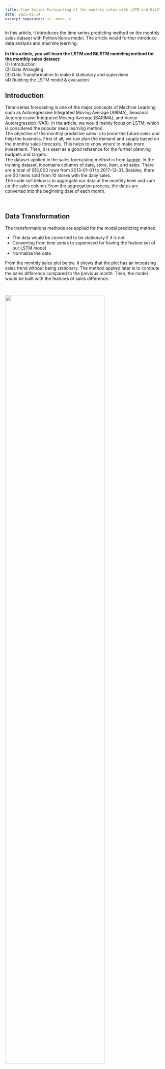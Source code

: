 ```yaml
---
title: Time Series Forecasting of the monthly sales with LSTM and BiLSTM
date: 2021-01-14
excerpt_separator: <!--more-->
---
```


<!--more-->
In this article, it introduces the time series predicting method on the monthly sales dataset with Python Keras model. The article would further introduce data analysis and machine learning. <br> <br>
**In this article, you will learn the LSTM and BiLSTM modeling method for the monthly sales dataset:** <br>
(1) Introduction <br>
(2) Data Wrangling <br>
(3) Data Transformation to make it stationary and supervised <br>
(4) Building the LSTM model & evaluation <br>

## Introduction
Time-series forecasting is one of the major concepts of Machine Learning such as Autoregressive Integrated Moving Average (ARIMA), Seasonal Autoregressive Integrated Moving-Average (SARIMA), and Vector Autoregression (VAR). In the article, we would mainly focus on LSTM, which is considered the popular deep learning method.  <br>
The objective of the monthly predictive sales is to know the future sales and help the business. First of all, we can plan the demand and supply based on the monthly sales forecasts. This helps to know where to make more investment. Then, it is seen as a good reference for the further planning budgets and targets. <br>
The dataset applied in the sales forecasting method is from [kaggle](https://www.kaggle.com/c/demand-forecasting-kernels-only/data?select=test.csv). In the training dataset, it contains columns of date, store, item, and sales. There are a total of 913,000 rows from 2013–01–01 to 2017–12–31. Besides, there are 50 items sold from 10 stores with the daily sales. <br>
The code cell below is to aggregate our data at the monthly level and sum up the sales column. From the aggregation process, the dates are converted into the beginning date of each month. <br>
<script src="https://gist.github.com/denisechendd/a193db8c443790991535bd39eab61f5e.js"></script> <br>
## Data Transformation
The transformations methods are applied for the model predicting method: <br>
- The data would be converted to be stationary if it is not
- Converting from time series to supervised for having the feature set of our LSTM model
- Normalize  the data

From the monthly sales plot below, it shows that the plot has an increasing sales trend without being stationary. The method applied later is to compute the sales difference compared to the previous month. Then, the model would be built with the features of sales difference.  <br>
<script src="https://gist.github.com/denisechendd/ffd550304a2cae8e053075a4d055e609.js"></script> <br>
<img src="/images/Blog/TimeSeries_LSTM/img_1.png" width="80%" height="80%"> <br>

The column of the previous sales contains the sales from the previous month. The diff column is the sales difference between the previous and current month. Without the null value, the beginning month would be February in 2013. <br>
<script src="https://gist.github.com/denisechendd/23614fb2d3862b9e93ce79e85b2ab9e0.js"></script> <br>
<img src="/images/Blog/TimeSeries_LSTM/img_2.png" width="80%" height="80%"> <br>

The plot shows the monthly sales difference over the months from 2013 to 2017. The sales difference shows the stationary sales pattern. <br>
<img src="/images/Blog/TimeSeries_LSTM/img_3.png" width="80%" height="80%"> <br>

Then, the feature set would be made from the previous sales data. The goal is to forecast the next monthly sales from the input of the different sales over the past year. The look-back period is set as 12 and can be varied for every model. The lag features are named as lag_1 to lag_12 columns by using the shift() method. <br>
<script src="https://gist.github.com/denisechendd/d01124c9408791a864a126151579a379.js"></script> <br>
Adjusted R-squared is to determine whether features are useful for prediction. Adjusted R-squared shows the feature variance from lag_1 to lag_12 for diff. The code cell below shows that the linear regression model (OLS - Ordinary Least Squares) is applied and the Adjusted R-squared is computed. The example shows the variation of the lag_1 to the column diff. The result shows that lag_1 has 3% of the variation. While adding more features, the variance increases from 3% to 98%, which is quite impressive. The model can be built with more confidence after scaling the data. <br> <br>
<script src="https://gist.github.com/denisechendd/c47f441751769e4cc6d79c68f47c7f10.js"></script>
Before scaling, the data shall be split into train and test sets. The last six months sales data is extracted to the test set. MinMaxScaler is applied as the scaler. As the scaler, we are going to use MinMaxScaler, which will scale each future between -1 and 1: <br>
<script src="https://gist.github.com/denisechendd/f3f8bc4a520274b7790d3ef15ad333a5.js"></script> <br>
## Building the LSTM model
The lagged features are generated from the difference between the current month's sales and last month's sales. There are 12 lagged features produced as monthly-sales difference through a year. The lagged features would be split into feature and label sets from the scaled dataset. The label for the train and test dataset is extracted from the difference (previous month) sales price. In the time series model, the data is reshaped into 3 dimensions as [samples, time steps, features]. The data input is one-time step of each sample for the multivariate problem when there are several time variables in the predictive model. <br>
<script src="https://gist.github.com/denisechendd/906768970ca3ac0fd60d876e8e0de292.js"></script> <br>
There are two LSTM model to compare the performance. One is the LSTM model with an LSTM layer with 4-unit neurons and 1 Dense layer to output the predictive sales. The stateful parameter is set as True when the last state for each sample at index i in a batch will be used as the initial state for the sample of index i in the following batch. On the other hand, the Bidirectional lstm model combines the output from the recurrent layer (LSTM layer) before passing it to the next layer by concatenating. The output number are double at the Bilstm layer. In the Time Distributed layer, it would produce several outputs in a time step. In this example, there is 1 neuron given the time distributed layer so there would be 1 predictive monthly-sales difference from the last layer. <br>

<script src="https://gist.github.com/denisechendd/0b64039e189411fe290035e14cd08ce7.js"></script> <br>
The loss function is mean_squared_error, and the optimizer is adam. The loss of the LSTM model which is trained with the batch data increases through the first 15 epochs. Then, the loss decreases afterward. The loss of the lstm model with batch data is the highest among all the models. However, the loss of the lstm which is trained with the individual data decreases during 35 epochs, and it became stable after 40 epochs. The lstm model with the individual train data is the best, so it is selected to reverse the predictive monthly sales output from the model. <br>
<script src="https://gist.github.com/denisechendd/17f5142d32e3e61d14f57ef70013d789.js"></script> <br>
<img src="/images/Blog/TimeSeries_LSTM/img_4.png" width="80%" height="80%"> <br>
The following code shows that the predictive monthly-sales difference is computed through the inverse transformation for scaling. It goes through the steps as followed. <br>
- Get the predictive monthly-sales difference and is reshaped into 3 dimensions
- Concatenate the 3-d label tensor with other lagged feature tensors
- Reshape the 3-d tensors into 2-d, and they are transformed inversely through the scaler

<script src="https://gist.github.com/denisechendd/be9ffba7b0448bd24347fe078dffe2dc.js"></script> <br>
The transformed prediction is the sales difference of the previous day. Take the transformed sales prediction difference, and add the sales of the previous day. The added value from the output would be the predicted sales at the current date. Then, the data frame is created with the dates and the predictions. <br>
<script src="https://gist.github.com/denisechendd/5fdc5e0886254f3f776af6e22dd64d13.js"></script> <br>
From the plot below, we predict the six-month sales from July 2017 to December 2017. The red line shows the predicted sales value. From August to December in 2017, the sales gap becomes narrow. <br> <br>
<script src="https://gist.github.com/denisechendd/96aa1c4d999c4067a73b5df01381df3b.js"></script> <br>
<img src="/images/Blog/TimeSeries_LSTM/img_5.png" width="80%" height="80%"> <br>

## Conclusion
- To better predict the monthly sales data, the data would be converted to be stationary if it is not. Then, we convert from time series to supervised for having the feature set of our LSTM model. Adjusted R-squared is to determine whether features are useful for prediction. The higher values of the Adjusted R-squared would indicate that the features are more correlated. Before the model training, the input dataset into the LSTM model is the normalized values.
- In the time series model, the data is reshaped into 3 dimensions as [samples, time steps, features]. The data input is one-time step of each sample for the multivariate problem when there are several time variables in the predictive model. Among 3 modeling approaches, the lstm model with the individual  dataset has the best output, whereas the lstm model with the batch data has the highest loss. Since there are only 41 timesteps of training data, the performance of the batch model training method does not produce the optimum result.
- From the predictive-sales transformation process, we get the predictive monthly-sales difference which is reshaped into 3 dimensions. Then, we concatenate the 3-d label tensor with other lagged feature tensors. Afterward, the 3-d tensors are reshaped into 2-d which are transformed inversely through the scaler. Take the transformed sales prediction difference, and add the sales of the previous day. The added value from the output would be the predicted sales at the current date.

## Reference
- Predicting Sales <br>
https://stackabuse.com/python-for-nlp-multi-label-text-classification-with-keras/
- How to Develop a Bidirectional LSTM For Sequence Classification in Python with Keras <br>
https://machinelearningmastery.com/develop-bidirectional-lstm-sequence-classification-python-keras/

